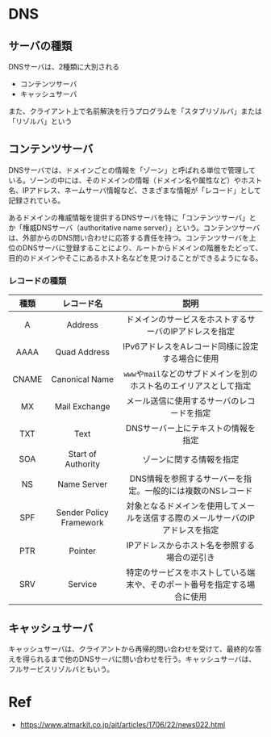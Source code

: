 # DNS

## サーバの種類

DNSサーバは、2種類に大別される

- コンテンツサーバ
- キャッシュサーバ

また、クライアント上で名前解決を行うプログラムを「スタブリゾルバ」または「リゾルバ」という

## コンテンツサーバ

DNSサーバでは、ドメインごとの情報を「ゾーン」と呼ばれる単位で管理している。ゾーンの中には、そのドメインの情報（ドメイン名や属性など）やホスト名、IPアドレス、ネームサーバ情報など、さまざまな情報が「レコード」として記録されている。

あるドメインの権威情報を提供するDNSサーバを特に「コンテンツサーバ」とか「権威DNSサーバ（authoritative name server）」という。コンテンツサーバは、外部からのDNS問い合わせに応答する責任を持つ。コンテンツサーバを上位のDNSサーバに登録することにより、ルートからドメインの階層をたどって、目的のドメインやそこにあるホスト名などを見つけることができるようになる。

### レコードの種類

| 種類  |       レコード名        |                                      説明                                      |
| :---: | :---------------------: | :----------------------------------------------------------------------------: |
|   A   |         Address         |             ドメインのサービスをホストするサーバのIPアドレスを指定             |
| AAAA  |      Quad Address       |                IPv6アドレスをAレコード同様に設定する場合に使用                 |
| CNAME |     Canonical Name      |      `www`や`mail`などのサブドメインを別のホスト名のエイリアスとして指定       |
|  MX   |      Mail Exchange      |                  メール送信に使用するサーバのレコードを指定                  |
|  TXT  |          Text           |                      DNSサーバー上にテキストの情報を指定                       |
|  SOA  |   Start of Authority    |        ゾーンに関する情報を指定               |
|  NS   |       Name Server       |       DNS情報を参照するサーバーを指定。一般的には複数のNSレコード        |
|  SPF  | Sender Policy Framework | 対象となるドメインを使用してメールを送信する際のメールサーバのIPアドレスを指定 |
|  PTR  |         Pointer         |                  IPアドレスからホスト名を参照する場合の逆引き                  |
|  SRV  |         Service         |    特定のサービスをホストしている端末や、そのポート番号を指定する場合に使用    |

## キャッシュサーバ

キャッシュサーバは、クライアントから再帰的問い合わせを受けて、最終的な答えを得られるまで他のDNSサーバに問い合わせを行う。キャッシュサーバは、フルサービスリゾルバともいう。

# Ref

- https://www.atmarkit.co.jp/ait/articles/1706/22/news022.html
